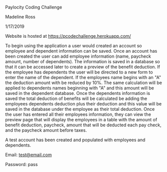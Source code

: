 Paylocity Coding Challenge

Madeline Ross

1/17/2019

Website is hosted at https://pcodechallenge.herokuapp.com/

To begin using the application a user would created an account so employee and dependent information can be saved.
Once an account has been created the user can add employee information (name, paycheck amount, number of dependents). 
The information is saved in a database so that it can be accessed later to create a preview of the benefit deduction.
If the employee has dependents the user will be directed to a new form to enter the name of the dependent. If the 
employees name begins with an "A" the deduction amount with be reduced by 10%. The same calculation will be 
applied to dependents names beginning with "A" and this amount will be saved in the dependent database. Once the 
dependents information is saved the total deduction of benefits will be calculated be adding the employees
dependents deduction plus their deduction and this value will be saved in the database under the employee as their
total deduction. Once the user has entered all their employees information, they can view the preview page that
will display the employees in a table with the amount of benefit deduction, paycheck, amount that will be 
deducted each pay check, and the paycheck amount before taxes. 

A test account has been created and populated with employees and dependents.

Email: test@email.com

Password: pass



